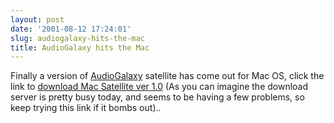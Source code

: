 ```yaml
---
layout: post
date: '2001-08-12 17:24:01'
slug: audiogalaxy-hits-the-mac
title: AudioGalaxy hits the Mac
---
```


Finally a version of [AudioGalaxy](http://www.audiogalaxy.com) satellite has come out for Mac OS, click the link to [download Mac Satellite ver 1.0](http://sites.uol.com.br/ffoster/sat.sit) (As you can imagine the download server is pretty busy today, and seems to be having a few problems, so keep trying this link if it bombs out)..